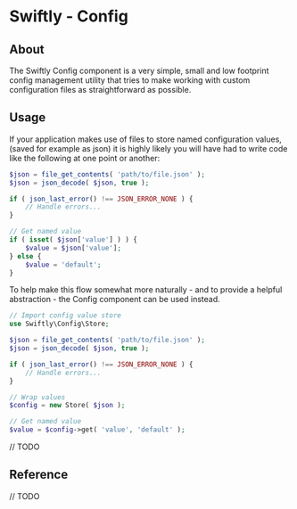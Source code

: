 # Swiftly - Config
## About

The Swiftly Config component is a very simple, small and low footprint config
management utility that tries to make working with custom configuration files as
straightforward as possible.

## Usage

If your application makes use of files to store named configuration values,
(saved for example as json) it is highly likely you will have had to write code
like the following at one point or another:

```php
$json = file_get_contents( 'path/to/file.json' );
$json = json_decode( $json, true );

if ( json_last_error() !== JSON_ERROR_NONE ) {
    // Handle errors...
}

// Get named value
if ( isset( $json['value'] ) ) {
    $value = $json['value'];
} else {
    $value = 'default';
}
```

To help make this flow somewhat more naturally - and to provide a helpful
abstraction - the Config component can be used instead.

```php
// Import config value store
use Swiftly\Config\Store;

$json = file_get_contents( 'path/to/file.json' );
$json = json_decode( $json, true );

if ( json_last_error() !== JSON_ERROR_NONE ) {
    // Handle errors...
}

// Wrap values
$config = new Store( $json );

// Get named value
$value = $config->get( 'value', 'default' );
```


// TODO

## Reference

// TODO
